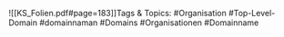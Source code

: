 
![[KS_Folien.pdf#page=183]]Tags & Topics:
   #Organisation
   #Top-Level-Domain
   #domainnaman
   #Domains
   #Organisationen
   #Domainname